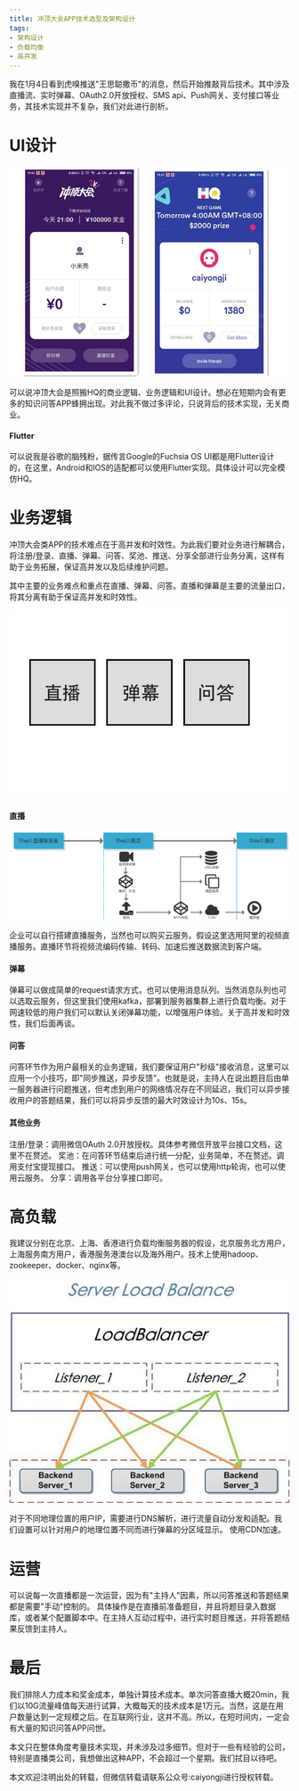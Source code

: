```yaml
---
title: 冲顶大会APP技术选型及架构设计
tags:
- 架构设计
- 负载均衡
- 高并发
---
```


我在1月4日看到虎嗅推送"王思聪撒币"的消息，然后开始推敲背后技术。其中涉及直播流、实时弹幕、OAuth2.0开放授权、SMS api、Push网关、支付接口等业务，其技术实现并不复杂，我们对此进行剖析。


# UI设计

![图片描述][1]

可以说冲顶大会是照搬HQ的商业逻辑、业务逻辑和UI设计。想必在短期内会有更多的知识问答APP蜂拥出现。对此我不做过多评论，只说背后的技术实现，无关商业。

#### Flutter
可以说我是谷歌的脑残粉，据传言Google的Fuchsia OS UI都是用Flutter设计的，在这里，Android和IOS的适配都可以使用Flutter实现。具体设计可以完全模仿HQ。

# 业务逻辑

冲顶大会类APP的技术难点在于高并发和时效性。为此我们要对业务进行解耦合，将注册/登录、直播、弹幕、问答、奖池、推送、分享全部进行业务分离，这样有助于业务拓展，保证高并发以及后续维护问题。

其中主要的业务难点和重点在直播、弹幕、问答。直播和弹幕是主要的流量出口，将其分离有助于保证高并发和时效性。

![图片描述][2]

#### 直播

![图片描述][3]

企业可以自行搭建直播服务，当然也可以购买云服务。假设这里选用阿里的视频直播服务。直播环节将视频流编码传输、转码、加速后推送数据流到客户端。

#### 弹幕

弹幕可以做成简单的request请求方式，也可以使用消息队列。当然消息队列也可以选取云服务，但这里我们使用kafka，部署到服务器集群上进行负载均衡。对于网速较低的用户我们可以默认关闭弹幕功能，以增强用户体验。关于高并发和时效性，我们后面再谈。

#### 问答
问答环节作为用户最相关的业务逻辑，我们要保证用户"秒级"接收消息，这里可以应用一个小技巧，即"同步推送，异步反馈"。也就是说，主持人在说出题目后由单一服务器进行问题推送，但考虑到用户的网络情况存在不同延迟，我们可以异步接收用户的答题结果，我们可以将异步反馈的最大时效设计为10s、15s。

#### 其他业务
注册/登录：调用微信OAuth 2.0开放授权。具体参考微信开放平台接口文档，这里不在赘述。
奖池：在问答环节结束后进行统一分配，业务简单，不在赘述。调用支付宝提现接口。
推送：可以使用push网关，也可以使用http轮询，也可以使用云服务。
分享：调用各平台分享接口即可。

# 高负载

我建议分别在北京、上海、香港进行负载均衡服务器的假设，北京服务北方用户，上海服务南方用户，香港服务港澳台以及海外用户。技术上使用hadoop、zookeeper、docker、nginx等。

![图片描述][4]

对于不同地理位置的用户IP，需要进行DNS解析，进行流量自动分发和适配。我们设置可以针对用户的地理位置不同而进行弹幕的分区域显示。
使用CDN加速。

# 运营

可以说每一次直播都是一次运营，因为有"主持人"因素，所以问答推送和答题结果都是需要"手动"控制的。
具体操作是在直播前准备题目，并且将题目录入数据库，或者某个配置脚本中。在主持人互动过程中，进行实时题目推送，并将答题结果反馈到主持人。

# 最后

我们排除人力成本和奖金成本，单独计算技术成本。单次问答直播大概20min，我们以10G流量峰值每天进行试算，大概每天的技术成本是1万元。当然，这是在用户数量达到一定规模之后。在互联网行业，这并不高。所以，在短时间内，一定会有大量的知识问答APP问世。

本文只在整体角度考量技术实现，并未涉及过多细节。但对于一些有经验的公司，特别是直播类公司，我想做出这种APP，不会超过一个星期。我们拭目以待吧。

本文欢迎注明出处的转载，但微信转载请联系公众号:caiyongji进行授权转载。


  [1]: /assets/images/20180104/6.jpg
  [2]: /assets/images/20180104/7.jpg
  [3]: /assets/images/20180104/8.png
  [4]: /assets/images/20180104/9.jpg
